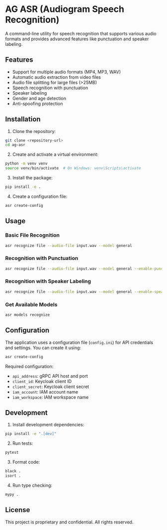 # AG ASR (Audiogram Speech Recognition)

A command-line utility for speech recognition that supports various audio formats and provides advanced features like punctuation and speaker labeling.

## Features

- Support for multiple audio formats (MP4, MP3, WAV)
- Automatic audio extraction from video files
- Audio file splitting for large files (>25MB)
- Speech recognition with punctuation
- Speaker labeling
- Gender and age detection
- Anti-spoofing protection

## Installation

1. Clone the repository:
```bash
git clone <repository-url>
cd ag-asr
```

2. Create and activate a virtual environment:
```bash
python -m venv venv
source venv/bin/activate  # On Windows: venv\Scripts\activate
```

3. Install the package:
```bash
pip install -e .
```

4. Create a configuration file:
```bash
asr create-config
```

## Usage

### Basic File Recognition
```bash
asr recognize file --audio-file input.wav --model general
```

### Recognition with Punctuation
```bash
asr recognize file --audio-file input.wav --model general --enable-punctuator
```

### Recognition with Speaker Labeling
```bash
asr recognize file --audio-file input.wav --model general --enable-speaker-labeling
```

### Get Available Models
```bash
asr models recognize
```

## Configuration

The application uses a configuration file (`config.ini`) for API credentials and settings. You can create it using:
```bash
asr create-config
```

Required configuration:
- `api_address`: gRPC API host and port
- `client_id`: Keycloak client ID
- `client_secret`: Keycloak client secret
- `iam_account`: IAM account name
- `iam_workspace`: IAM workspace name

## Development

1. Install development dependencies:
```bash
pip install -e ".[dev]"
```

2. Run tests:
```bash
pytest
```

3. Format code:
```bash
black .
isort .
```

4. Run type checking:
```bash
mypy .
```

## License

This project is proprietary and confidential. All rights reserved. 